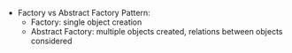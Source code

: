 - Factory vs Abstract Factory Pattern:
    - Factory: single object creation
    - Abstract Factory: multiple objects created, relations between objects considered

    